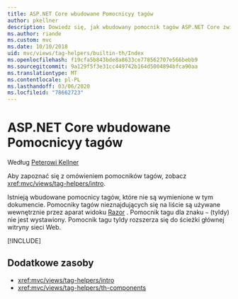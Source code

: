 ```yaml
---
title: ASP.NET Core wbudowane Pomocnicyy tagów
author: pkellner
description: Dowiedz się, jak wbudowany pomocnik tagów ASP.NET Core zwiększa produktywność.
ms.author: riande
ms.custom: mvc
ms.date: 10/10/2018
uid: mvc/views/tag-helpers/builtin-th/Index
ms.openlocfilehash: f19cfa5b843bde8a8633ce778562707e566bebb9
ms.sourcegitcommit: 9a129f5f3e31cc449742b164d5004894bfca90aa
ms.translationtype: MT
ms.contentlocale: pl-PL
ms.lasthandoff: 03/06/2020
ms.locfileid: "78662723"
---
```

# <a name="aspnet-core-built-in-tag-helpers"></a>ASP.NET Core wbudowane Pomocnicyy tagów

Według [Peterowi Kellner](https://peterkellner.net)

Aby zapoznać się z omówieniem pomocników tagów, zobacz <xref:mvc/views/tag-helpers/intro>.

Istnieją wbudowane pomocnicy tagów, które nie są wymienione w tym dokumencie. Pomocniky tagów nieznajdujących się na liście są używane wewnętrznie przez aparat widoku [Razor](xref:mvc/views/razor) . Pomocnik tagu dla znaku `~` (tyldy) nie jest wystawiony. Pomocnik tagu tyldy rozszerza się do ścieżki głównej witryny sieci Web.

[!INCLUDE[](~/includes/built-in-TH.md)]

## <a name="additional-resources"></a>Dodatkowe zasoby

* <xref:mvc/views/tag-helpers/intro>
* <xref:mvc/views/tag-helpers/th-components>
